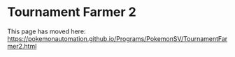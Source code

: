 # Tournament Farmer 2

This page has moved here: https://pokemonautomation.github.io/Programs/PokemonSV/TournamentFarmer2.html

